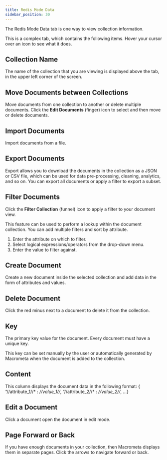 ```yaml
---
title: Redis Mode Data
sidebar_position: 30
---
```


The Redis Mode Data tab is one way to view collection information.

This is a complex tab, which contains the following items. Hover your cursor over an icon to see what it does.

## Collection Name

The name of the collection that you are viewing is displayed above the tab, in the upper left corner of the screen.

## Move Documents between Collections

Move documents from one collection to another or delete multiple documents. Click the **Edit Documents** (finger) icon to select and then move or delete documents.

## Import Documents

Import documents from a file.

## Export Documents

Export allows you to download the documents in the collection as a JSON or CSV file, which can be used for data pre-processing, cleaning, analytics, and so on. You can export all documents or apply a filter to export a subset.

## Filter Documents

Click the **Filter Collection** (funnel) icon to apply a filter to your document view.

This feature can be used to perform a lookup within the document collection. You can add multiple filters and sort by attribute.

1. Enter the attribute on which to filter.
1. Select logical expressions/operators from the drop-down menu.
1. Enter the value to filter against.

## Create Document

Create a new document inside the selected collection and add data in the form of attributes and values.

## Delete Document

Click the red minus next to a document to delete it from the collection.

## Key

The primary key value for the document. Every document must have a unique key.

This key can be set manually by the user or automatically generated by Macrometa when the document is added to the collection.

## Content

This column displays the document data in the following format: { “//attribute_1//* : *//value_1//*, “//attribute_2//* : *//value_2//*, …}

## Edit a Document

Click a document open the document in edit mode.

## Page Forward or Back

If you have enough documents in your collection, then Macrometa displays them in separate pages. Click the arrows to navigate forward or back.
